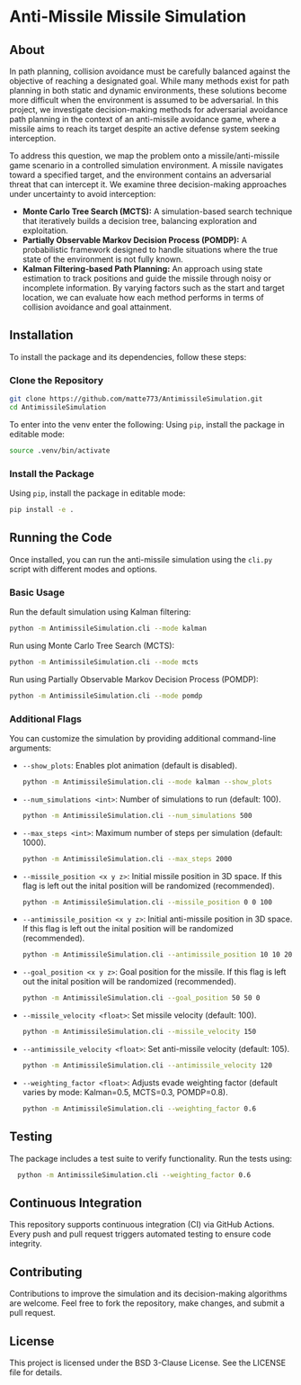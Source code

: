 # Anti-Missile Missile Simulation

## About
In path planning, collision avoidance must be carefully balanced against the objective of reaching a designated goal. While many methods exist for path planning in both static and dynamic environments, these solutions become more difficult when the environment is assumed to be adversarial. In this project, we investigate decision-making methods for adversarial avoidance path planning in the context of an anti-missile avoidance game, where a missile aims to reach its target despite an active defense system seeking interception.

To address this question, we map the problem onto a missile/anti-missile game scenario in a controlled simulation environment. A missile navigates toward a specified target, and the environment contains an adversarial threat that can intercept it. We examine three decision-making approaches under uncertainty to avoid interception:

- **Monte Carlo Tree Search (MCTS):** A simulation-based search technique that iteratively builds a decision tree, balancing exploration and exploitation.
- **Partially Observable Markov Decision Process (POMDP):** A probabilistic framework designed to handle situations where the true state of the environment is not fully known.
- **Kalman Filtering-based Path Planning:** An approach using state estimation to track positions and guide the missile through noisy or incomplete information. By varying factors such as the start and target location, we can evaluate how each method performs in terms of collision avoidance and goal attainment.

## Installation

To install the package and its dependencies, follow these steps:

### Clone the Repository

```sh
git clone https://github.com/matte773/AntimissileSimulation.git
cd AntimissileSimulation
```

To enter into the venv enter the following:
Using `pip`, install the package in editable mode:

```sh
source .venv/bin/activate
```

### Install the Package

Using `pip`, install the package in editable mode:

```sh
pip install -e .
```

## Running the Code

Once installed, you can run the anti-missile simulation using the `cli.py` script with different modes and options.

### Basic Usage

Run the default simulation using Kalman filtering:

```sh
python -m AntimissileSimulation.cli --mode kalman
```

Run using Monte Carlo Tree Search (MCTS):

```sh
python -m AntimissileSimulation.cli --mode mcts
```

Run using Partially Observable Markov Decision Process (POMDP):

```sh
python -m AntimissileSimulation.cli --mode pomdp
```

### Additional Flags

You can customize the simulation by providing additional command-line arguments:

- `--show_plots`: Enables plot animation (default is disabled).
  
  ```sh
  python -m AntimissileSimulation.cli --mode kalman --show_plots
  ```

- `--num_simulations <int>`: Number of simulations to run (default: 100).
  
  ```sh
  python -m AntimissileSimulation.cli --num_simulations 500
  ```

- `--max_steps <int>`: Maximum number of steps per simulation (default: 1000).
  
  ```sh
  python -m AntimissileSimulation.cli --max_steps 2000
  ```

- `--missile_position <x y z>`: Initial missile position in 3D space. If this flag is left out the inital position will be randomized (recommended).
  
  ```sh
  python -m AntimissileSimulation.cli --missile_position 0 0 100
  ```

- `--antimissile_position <x y z>`: Initial anti-missile position in 3D space. If this flag is left out the inital position will be randomized (recommended).
  
  ```sh
  python -m AntimissileSimulation.cli --antimissile_position 10 10 200
  ```

- `--goal_position <x y z>`: Goal position for the missile. If this flag is left out the inital position will be randomized (recommended).
  
  ```sh
  python -m AntimissileSimulation.cli --goal_position 50 50 0
  ```

- `--missile_velocity <float>`: Set missile velocity (default: 100).
  
  ```sh
  python -m AntimissileSimulation.cli --missile_velocity 150
  ```

- `--antimissile_velocity <float>`: Set anti-missile velocity (default: 105).
  
  ```sh
  python -m AntimissileSimulation.cli --antimissile_velocity 120
  ```

- `--weighting_factor <float>`: Adjusts evade weighting factor (default varies by mode: Kalman=0.5, MCTS=0.3, POMDP=0.8).
  
  ```sh
  python -m AntimissileSimulation.cli --weighting_factor 0.6
  ```

## Testing

The package includes a test suite to verify functionality. Run the tests using:

```sh
  python -m AntimissileSimulation.cli --weighting_factor 0.6
  ```

## Continuous Integration

This repository supports continuous integration (CI) via GitHub Actions. Every push and pull request triggers automated testing to ensure code integrity.

## Contributing

Contributions to improve the simulation and its decision-making algorithms are welcome. Feel free to fork the repository, make changes, and submit a pull request.

## License

This project is licensed under the BSD 3-Clause License. See the LICENSE file for details.